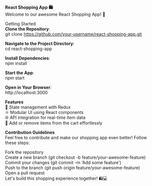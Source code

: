 
**React Shopping App 🛍️**   
Welcome to our awesome React Shopping App! 🚀

Getting Started     
**Clone the Repository**:   
git clone https://github.com/your-username/react-shopping-app.git  

**Navigate to the Project Directory**:    
cd react-shopping-app   

**Install Dependencies**:       
npm install

**Start the App**:    
npm start

**Open in Your Browser**:      
http://localhost:3000

**Features**    
🔄 State management with Redux   
⚛️ Modular UI using React components     
🌐 API integration for real-time item data    
🛒 Add or remove items from the cart effortlessly    

**Contribution Guidelines**     
Feel free to contribute and make our shopping app even better! Follow these steps:

Fork the repository    
Create a new branch (git checkout -b feature/your-awesome-feature)   
Commit your changes (git commit -m 'Add some feature')    
Push to the branch (git push origin feature/your-awesome-feature)    
Open a pull request   
Let's build this shopping experience together! 🛍️💻   
